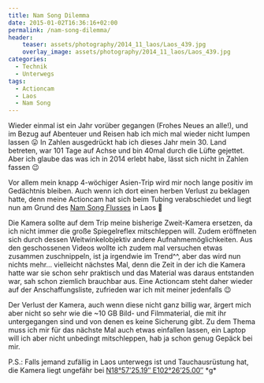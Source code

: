 ```yaml
---
title: Nam Song Dilemma
date: 2015-01-02T16:36:16+02:00
permalink: /nam-song-dilemma/
header:
    teaser: assets/photography/2014_11_laos/Laos_439.jpg
    overlay_image: assets/photography/2014_11_laos/Laos_439.jpg
categories:
  - Technik
  - Unterwegs
tags:
  - Actioncam
  - Laos
  - Nam Song
---
```

Wieder einmal ist ein Jahr vorüber gegangen (Frohes Neues an alle!), und im Bezug auf Abenteuer und Reisen hab ich mich mal wieder nicht lumpen lassen 😛 
In Zahlen ausgedrückt hab ich dieses Jahr mein 30. Land betreten, war 101 Tage auf Achse und bin 40mal durch die Lüfte gejettet. 
Aber ich glaube das was ich in 2014 erlebt habe, lässt sich nicht in Zahlen fassen 😉

Vor allem mein knapp 4-wöchiger Asien-Trip wird mir noch lange positiv im Gedächtnis bleiben. 
Auch wenn ich dort einen herben Verlust zu beklagen hatte, denn meine Actioncam hat sich beim Tubing verabschiedet und 
liegt nun am Grund des [Nam Song Flusses](http://en.wikipedia.org/wiki/Nam_Song_River) in Laos 🙁

Die Kamera sollte auf dem Trip meine bisherige Zweit-Kamera ersetzen, da ich nicht immer die große Spiegelreflex mitschleppen will. 
Zudem eröffneten sich durch dessen Weitwinkelobjektiv andere Aufnahmemöglichkeiten. Aus den geschossenen Videos wollte ich 
zudem mal versuchen etwas zusammen zuschnippeln, ist ja irgendwie im Trend^^, aber das wird nun nichts mehr… vielleicht nächstes Mal, 
denn die Zeit in der ich die Kamera hatte war sie schon sehr praktisch und das Material was daraus entstanden war, 
sah schon ziemlich brauchbar aus. Eine Actioncam steht daher wieder auf der Anschaffungsliste, zufrieden war ich mit meiner jedenfalls 😉

Der Verlust der Kamera, auch wenn diese nicht ganz billig war, ärgert mich aber nicht so sehr wie die ~10 GB Bild- und Filmmaterial, 
die mit ihr untergegangen sind und von denen es keine Sicherung gibt. Zu dem Thema muss ich mir für das nächste Mal auch etwas einfallen lassen, 
ein Laptop will ich aber nicht unbedingt mitschleppen, hab ja schon genug Gepäck bei mir.

P.S.: Falls jemand zufällig in Laos unterwegs ist und Tauchausrüstung hat, die Kamera liegt ungefähr bei [N18°57&#8217;25.19&#8243; E102°26&#8217;25.00&#8243;](https://www.google.de/maps/place/18°57'25.2"N+102°26'25.0"E/@18.9569972,102.4402778,17z) \*g\*